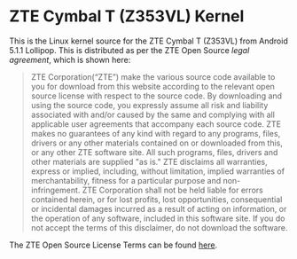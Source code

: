 # ZTE Cymbal T (Z353VL) Kernel 

This is the Linux kernel source for the ZTE Cymbal T (Z353VL) from Android 5.1.1 Lollipop. This is distributed as per the ZTE Open Source *legal agreement*, which is shown here:

>ZTE Corporation(“ZTE”) make the various source code available to you for download from this website according to the relevant open source license with respect to the source code. By downloading and using the source code, you expressly assume all risk and liability associated with and/or caused by the same and complying with all applicable user agreements that accompany each source code. ZTE makes no guarantees of any kind with regard to any programs, files, drivers or any other materials contained on or downloaded from this, or any other ZTE software site. All such programs, files, drivers and other materials are supplied "as is." ZTE disclaims all warranties, express or implied, including, without limitation, implied warranties of merchantability, fitness for a particular purpose and non-infringement. ZTE Corporation shall not be held liable for errors contained herein, or for lost profits, lost opportunities, consequential or incidental damages incurred as a result of acting on information, or the operation of any software, included in this software site. If you do not accept the terms of this disclaimer, do not download the software.
>

The ZTE Open Source License Terms can be found [here](http://download.ztedevice.com/device/global/support/opensource/mobilephones/open_source_notice.html).


